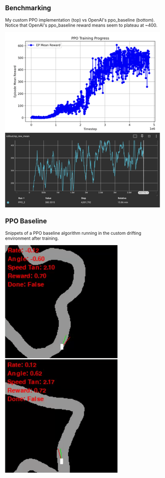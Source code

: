 ## Benchmarking

My custom PPO implementation (top) vs OpenAI's ppo_baseline (bottom). Notice that OpenAI's ppo_baseline reward means seem to plateau at ~400.

![PPO Custom Training](github/ppo_custom_training.png)
![PPO Baseline Training](github/ppo_baseline_training.png)

## PPO Baseline

Snippets of a PPO baseline algorithm running in the custom drifting environment after training.

![PPO Baseline Test 1](github/ppo_baseline_1.gif)
![PPO Baseline Test 2](github/ppo_baseline_2.gif)